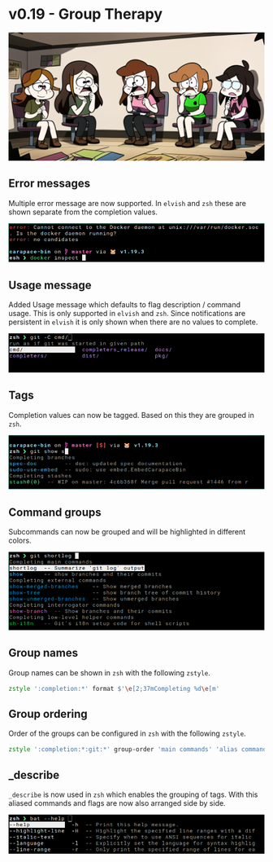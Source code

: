 # v0.19 - Group Therapy

![](./v0.19/banner.png)

## Error messages

Multiple error message are now supported.
In `elvish` and `zsh` these are shown separate from the completion values.

![](./v0.19/error-message.png)

## Usage message

Added Usage message which defaults to flag description / command usage.
This is only supported in `elvish` and `zsh`.
Since notifications are persistent in `elvish` it is only shown when there are no values to complete.

![](./v0.19/usage-message.png)

## Tags

Completion values can now be tagged. Based on this they are grouped in `zsh`.

![](./v0.19/tags.png)

## Command groups

Subcommands can now be grouped and will be highlighted in different colors.

![](./v0.19/command-groups.png)

## Group names

Group names can be shown in `zsh` with the following `zstyle`.

```zsh
zstyle ':completion:*' format $'\e[2;37mCompleting %d\e[m'
```

## Group ordering

Order of the groups can be configured in `zsh` with the following `zstyle`.

```zsh
zstyle ':completion:*:git:*' group-order 'main commands' 'alias commands' 'external commands'
```

## _describe

`_describe` is now used in `zsh` which enables the grouping of tags.
With this aliased commands and flags are now also arranged side by side.

![](./v0.19/describe.png)
